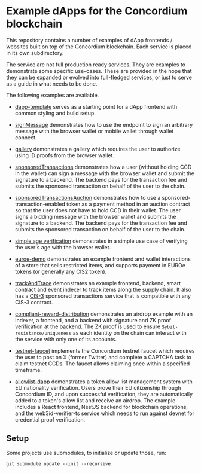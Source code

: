 # Example dApps for the Concordium blockchain

This repository contains a number of examples of dApp frontends / websites built on top
of the Concordium blockchain. Each service is placed in its own subdirectory.

The service are not full production ready services. They are examples to
demonstrate some specific use-cases. These are provided in the hope that they
can be expanded or evolved into full-fledged services, or just to serve as a
guide in what needs to be done.

The following examples are available.

- [dapp-template](./dapp-template/) serves as a starting point for a dApp frontend with common styling and build setup.

- [signMessage](./signMessage/) demonstrates how to use the endpoint to sign an arbitrary message with the browser wallet or mobile wallet through wallet connect.

- [gallery](./gallery/) demonstrates a gallery which requires the user to authorize using ID proofs from the browser wallet.

- [sponsoredTransactions](./sponsoredTransactions/) demonstrates how a user (without holding CCD in the wallet) can sign a message with the browser wallet and submit the signature to a backend. The backend pays for the transaction fee and submits the sponsored transaction on behalf of the user to the chain.

- [sponsoredTransactionsAuction](./sponsoredTransactionsAuction/) demonstrates how to use a sponsored-transaction-enabled token as a payment method in an auction contract so that the user does not have to hold CCD in their wallet. The user signs a bidding message with the browser wallet and submits the signature to a backend. The backend pays for the transaction fee and submits the sponsored transaction on behalf of the user to the chain.

- [simple age verification](./simpleAgeVerification/) demonstrates in a simple use case of verifying the user's age with the browser wallet.

- [euroe-demo](./euroe-demo/) demonstrates an example frontend and wallet
  interactions of a store that sells restricted items, and supports payment in
  EUROe tokens (or generally any CIS2 token).

- [trackAndTrace](./trackAndTrace/) demonstrates an example frontend, backend, smart contract and event indexer to track items along the supply chain. It also has a [CIS-3](https://proposals.concordium.software/CIS/cis-3.html) sponsored transactions service that is compatible with any CIS-3 contract.

- [compliant-reward-distribution](./compliant-reward-distribution/) demonstrates an airdrop example with an indexer, a frontend, and a backend with signature and ZK proof verification at the backend. The ZK proof is used to ensure `Sybil-resistance/uniqueness` as each identity on the chain can interact with the service with only one of its accounts.

- [testnet-faucet](./testnet-faucet/) implements the Concordium testnet faucet which requires the user to post on X (former Twitter) and complete a CAPTCHA task to claim testnet CCDs. The faucet allows claiming once within a specified timeframe.

- [allowlist-dapp](./allowListManagerFaucet/) demonstrates a token allow list management system with EU nationality verification. Users prove their EU citizenship through Concordium ID, and upon successful verification, they are automatically added to a token's allow list and receive an airdrop. The example includes a React frontend, NestJS backend for blockchain operations, and the web3id-verifier-ts service which needs to run against devnet for credential proof verification.

## Setup

Some projects use submodules, to initialize or update those, run:
```shell
git submodule update --init --recursive
```
